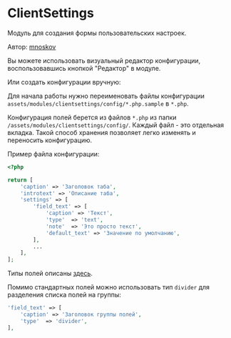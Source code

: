 # ClientSettings #

Модуль для создания формы пользовательских настроек.

Автор: <a href="https://github.com/mnoskov/clientsettings">mnoskov</a>

Вы можете использовать визуальный редактор конфигурации, воспользовавшись кнопкой "Редактор" в модуле.

Или создать конфигурации вручную:

Для начала работы нужно переименовать файлы конфигурации `assets/modules/clientsettings/config/*.php.sample` в `*.php`.

Конфигурация полей берется из файлов `*.php` из папки `/assets/modules/clientsettings/config/`. Каждый файл - это отдельная вкладка. Такой способ хранения позволяет легко изменять и переносить конфигурацию.

Пример файла конфигурации:
```php
<?php

return [
    'caption' => 'Заголовок таба',
    'introtext' => 'Описание таба',
    'settings' => [
        'field_text' => [
            'caption' => 'Текст',
            'type'  => 'text',
            'note'  => 'Это просто текст',
            'default_text' => 'Значение по умолчанию',
        ],
        ...
    ],
];
```

Типы полей описаны [здесь](/v3/03_%D0%9F%D0%BE%D0%B4%D1%80%D0%BE%D0%B1%D0%BD%D0%B5%D0%B5/02_TV-%D0%BF%D0%B0%D1%80%D0%B0%D0%BC%D0%B5%D1%82%D1%80%D1%8B.md).

Помимо стандартных полей можно использовать тип `divider` для разделения списка полей на группы:
```php
'field_text' => [
    'caption' => 'Заголовок группы полей',
    'type'  => 'divider',
],
```


